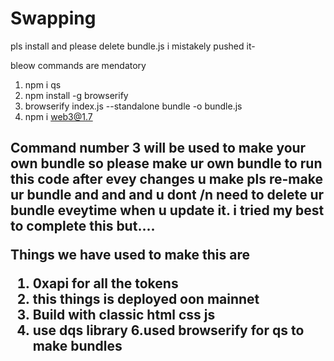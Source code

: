 # Swapping

pls install and please delete bundle.js i mistakely pushed it-

bleow commands are mendatory

1. npm i qs
2. npm install -g browserify
3. browserify index.js --standalone bundle -o bundle.js
4. npm i web3@1.7

<h2> Command number 3 will be used to make your own bundle  so please make ur own bundle to run this code after evey changes u make pls re-make ur bundle and and and u dont /n
need to delete ur bundle eveytime when u update it.
i tried my best to complete this but....


Things we have used to make this are

1. 0xapi for all the tokens
2. this things is deployed oon mainnet 
3. Build with classic html css js 
5. use dqs library
6.used browserify for qs to make bundles
